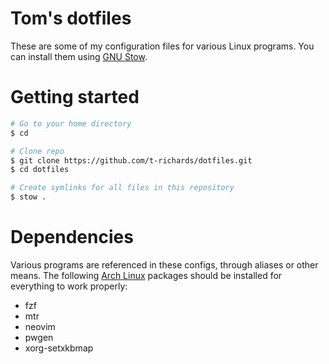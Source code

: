 # Tom's dotfiles

These are some of my configuration files for various Linux programs.
You can install them using [GNU Stow][stow].

# Getting started

```bash
# Go to your home directory
$ cd

# Clone repo
$ git clone https://github.com/t-richards/dotfiles.git
$ cd dotfiles

# Create symlinks for all files in this repository
$ stow .
```

# Dependencies

Various programs are referenced in these configs, through aliases or other
means. The following [Arch Linux][archlinux] packages should be installed for
everything to work properly:

 - fzf
 - mtr
 - neovim
 - pwgen
 - xorg-setxkbmap

[stow]: https://www.gnu.org/software/stow/
[archlinux]: https://www.archlinux.org/
